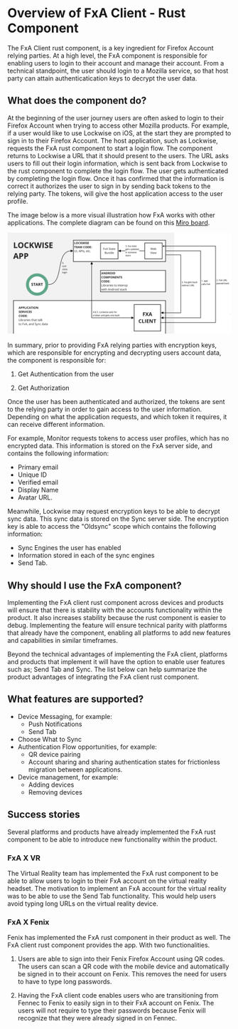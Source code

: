 # Overview of FxA Client - Rust Component

The FxA Client rust component, is a key ingredient for Firefox Account relying parties. At a high level, the FxA component is responsible for enabling users to login to their account and manage their account.  From a technical standpoint, the user should login to a Mozilla service, so that host party can attain authenticatication keys to decrypt the user data.

## What does the component do?

At the beginning of the user journey users are often asked to login to their Firefox Account when trying to access other Mozilla products. For example, if a user would like to use Lockwise on iOS, at the start they are prompted to sign in to their Firefox Account. The host application, such as Lockwise, requests the FxA rust component to start a login flow. The component returns to Lockwise a URL that it should present to the users. The URL asks users to fill out their login information, which is sent back from Lockwise to the rust component to complete the login flow. The user gets authenticated by completing the login flow. Once it has confirmed that the information is correct it authorizes the user to sign in by sending back tokens to the relying party. The tokens, will give the host application access to the user profile.

The image below is a more visual illustration how FxA works with other applications. The complete diagram can be found on this [Miro board](https://miro.com/app/board/o9J_kwmB_No=/).

![FxA Client Diagram](/docs/assets/fxa-client-diagram.png)

In summary, prior to providing FxA relying parties with encryption keys, which are responsible for encrypting and decrypting users account data, the component is responsible for:

1.  Get Authentication from the user

2.  Get Authorization

Once the user has been authenticated and authorized, the tokens are sent to the relying party in order to gain access to the user information. Depending on what the application requests, and which token it requires, it can receive different information.

For example, Monitor requests tokens to access user profiles, which has no encrypted data. This information is stored on the FxA server side, and contains the following information:

* Primary email 
* Unique ID
* Verified email 
* Display Name 
* Avatar URL.

Meanwhile, Lockwise may request encryption keys to be able to decrypt sync data. This sync data is stored on the Sync server side. The encryption key is able to access the "Oldsync" scope which contains the following information:

* Sync Engines the user has enabled 
* Information stored in each of the sync engines 
* Send Tab.

## Why should I use the FxA component?

Implementing the FxA client rust component across devices and products will ensure that there is stability with the accounts functionality within the product. It also increases stability because the rust component is easier to debug. Implementing the feature will ensure technical parity with platforms that already have the component, enabling all platforms to add new features and capabilities in similar timeframes.

Beyond the technical advantages of implementing the FxA client, platforms and products that implement it will have the option to enable user features such as; Send Tab and Sync. The list below can help summarize the product advantages of integrating the FxA client rust component.

## What features are supported?

* Device Messaging, for example:
    * Push Notifications 
    * Send Tab
* Choose What to Sync 
* Authentication Flow opportunities, for example:   
    * QR device pairing 
    * Account sharing and sharing authentication states for frictionless migration between applications.    
* Device management, for example:
    * Adding devices 
    * Removing devices

## Success stories

Several platforms and products have already implemented the FxA rust component to be able to introduce new functionality within the product.

### FxA X VR

The Virtual Reality team has implemented the FxA rust component to be able to allow users to login to their FxA account on the virtual reality headset. The motivation to implement an FxA account for the virtual reality was to be able to use the Send Tab functionality. This would help users avoid typing long URLs on the virtual reality device.

### FxA X Fenix

Fenix has implemented the FxA rust component in their product as well. The FxA client rust component provides the app. With two functionalities.

1.  Users are able to sign into their Fenix Firefox Account using QR codes. The users can scan a QR code with the mobile device and automatically be signed in to their account on Fenix. This removes the need for users to have to type long passwords. 

2.  Having the FxA client code enables users who are transitioning from Fennec to Fenix to easily sign in to their FxA account on Fenix. The users will not require to type their passwords because Fenix will recognize that they were already signed in on Fennec.
